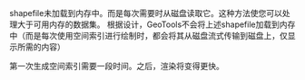 

shapefile未加载到内存中。而是每次需要时从磁盘读取它。这种方法使您可以处理大于可用内存的数据集。
根据设计，GeoTools不会将上述shapefile加载到内存中（而是每次使用空间索引进行绘制时，都会将其从磁盘流式传输到磁盘上，仅显示所需的内容）


第一次生成空间索引需要一段时间。之后，渲染将变得更快。

